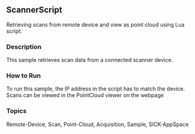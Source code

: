 ## ScannerScript
Retrieving scans from remote device and view as point cloud using Lua script.
### Description
This sample retrieves scan data from a connected scanner device. 
### How to Run
To run this sample, the IP address in the script has to match the device.
Scans can be viewed in the PointCloud viewer on the webpage

### Topics
Remote-Device, Scan, Point-Cloud, Acquisition, Sample, SICK-AppSpace